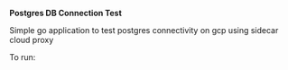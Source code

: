 **Postgres DB Connection Test**

Simple go application to test postgres connectivity on gcp using sidecar cloud proxy 

To run:


